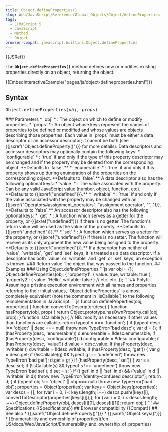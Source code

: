 ```yaml
---
title: Object.defineProperties()
slug: Web/JavaScript/Reference/Global_Objects/Object/defineProperties
tags:
  - ECMAScript 5
  - JavaScript
  - Method
  - Object
browser-compat: javascript.builtins.Object.defineProperties
---
```

{{JSRef}}

The **`Object.defineProperties()`** method defines new or modifies existing
properties directly on an object, returning the object.

{{EmbedInteractiveExample("pages/js/object-defineproperties.html")}}

## Syntax

<pre class="brush: js">
Object.defineProperties(<var>obj</var>, <var>props</var>)</pre
>


### Parameters

*   `obj`
    *   : 
        The object on which to define or modify properties.
*   `props`
    *   : An object whose keys represent the names of properties to be defined or modified and
        whose values are objects describing those properties. Each value in `props`
        must be either a data descriptor or an accessor descriptor; it cannot be both (see
        {{jsxref("Object.defineProperty()")}} for more details).

        Data descriptors and accessor descriptors may optionally contain the following keys:
        *   `configurable`
            *   : 
                `true`
                 if and only if the type of this property descriptor may be
                changed and if the property may be deleted from the corresponding object.
                 
                **Defaults to `false`.**
        *   `enumerable`
            *   : 
                `true`
                 if and only if this property shows up during enumeration of
                the properties on the corresponding object.
                 
                **Defaults to `false`.**
        A data descriptor also has the following optional keys:
        *   `value`
            *   : 
                The value associated with the property. Can be any valid JavaScript value
                (number, object, function, etc).
                 
                **Defaults to {{jsxref("undefined")}}.**
        *   `writable`
            *   : 
                `true`
                 if and only if the value associated with the property may be
                changed with an {{jsxref("Operators#assignment_operators", "assignment operator",
        "", 1)}}.
                 
                **Defaults to `false`.**
        An accessor descriptor also has the following optional keys:
        *   `get`
            *   : 
                A function which serves as a getter for the property, or {{jsxref("undefined")}}
                if there is no getter. The function's return value will be used as the value of
                the property.
                 
                **Defaults to {{jsxref("undefined")}}.**
        *   `set`
            *   : 
                A function which serves as a setter for the property, or {{jsxref("undefined")}}
                if there is no setter. The function will receive as its only argument the new
                value being assigned to the property.
                 
                **Defaults to {{jsxref("undefined")}}.**
        If a descriptor has neither of `value`, `writable`,
        `get` and `set` keys, it is treated as a data descriptor. If a
        descriptor has both `value` or `writable` and `get`
        or `set` keys, an exception is thrown.

### Return value

The object that was passed to the function.

## Examples

### Using Object.defineProperties



```js
var obj = {};
Object.defineProperties(obj, {
  'property1': {
    value: true,
    writable: true
  },
  'property2': {
    value: 'Hello',
    writable: false
  }
  // etc. etc.
});
```

## Polyfill

Assuming a pristine execution environment with all names and properties referring to
their initial values, `Object.defineProperties` is almost completely
equivalent (note the comment in `isCallable`) to the following
reimplementation in JavaScript:



```js
function defineProperties(obj, properties) {
  function convertToDescriptor(desc) {
    function hasProperty(obj, prop) {
      return Object.prototype.hasOwnProperty.call(obj, prop);
    }

    function isCallable(v) {
      // NB: modify as necessary if other values than functions are callable.
      return typeof v === 'function';
    }

    if (typeof desc !== 'object' || desc === null)
      throw new TypeError('bad desc');

    var d = {};

    if (hasProperty(desc, 'enumerable'))
      d.enumerable = !!desc.enumerable;
    if (hasProperty(desc, 'configurable'))
      d.configurable = !!desc.configurable;
    if (hasProperty(desc, 'value'))
      d.value = desc.value;
    if (hasProperty(desc, 'writable'))
      d.writable = !!desc.writable;
    if (hasProperty(desc, 'get')) {
      var g = desc.get;

      if (!isCallable(g) && typeof g !== 'undefined')
        throw new TypeError('bad get');
      d.get = g;
    }
    if (hasProperty(desc, 'set')) {
      var s = desc.set;
      if (!isCallable(s) && typeof s !== 'undefined')
        throw new TypeError('bad set');
      d.set = s;
    }

    if (('get' in d || 'set' in d) && ('value' in d || 'writable' in d))
      throw new TypeError('identity-confused descriptor');

    return d;
  }

  if (typeof obj !== 'object' || obj === null)
    throw new TypeError('bad obj');

  properties = Object(properties);

  var keys = Object.keys(properties);
  var descs = [];

  for (var i = 0; i < keys.length; i++)
    descs.push([keys[i], convertToDescriptor(properties[keys[i]])]);

  for (var i = 0; i < descs.length; i++)
    Object.defineProperty(obj, descs[i][0], descs[i][1]);

  return obj;
}
```

## Specifications

{{Specifications}}

## Browser compatibility

{{Compat}}

## See also

*   {{jsxref("Object.defineProperty()")}}
*   {{jsxref("Object.keys()")}}
*   [Enumerability
    and ownership of properties](/en-US/docs/Web/JavaScript/Enumerability_and_ownership_of_properties)
